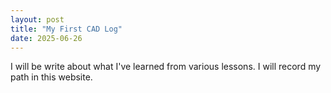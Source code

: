 ```yaml
---
layout: post
title: "My First CAD Log"
date: 2025-06-26
---
```

I will be write about what I've learned from various lessons. I will record my path in this website.
